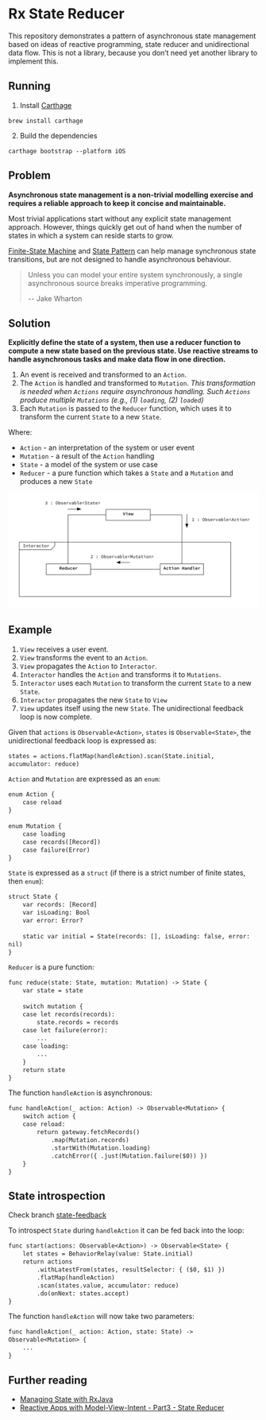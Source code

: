 # Rx State Reducer

This repository demonstrates a pattern of asynchronous state management based on ideas of reactive programming, state reducer and unidirectional data flow. This is not a library, because you don’t need yet another library to implement this. 

## Running

1) Install [Carthage](https://github.com/Carthage/Carthage)
```
brew install carthage
```

2) Build the dependencies
```
carthage bootstrap --platform iOS
```

## Problem

**Asynchronous state management is a non-trivial modelling exercise and requires a reliable approach to keep it concise and maintainable.**

Most trivial applications start without any explicit state management approach. However, things quickly get out of hand when the number of states in which a system can reside starts to grow.

[Finite-State Machine](https://en.wikipedia.org/wiki/Finite-state_machine) and [State Pattern](https://en.wikipedia.org/wiki/State_pattern) can help manage synchronous state transitions, but are not designed to handle asynchronous behaviour.   

> Unless you can model your entire system synchronously, a single asynchronous source breaks imperative programming.
>
> -- Jake Wharton

## Solution

**Explicitly define the state of a system, then use a reducer function to compute a new state based on the previous state. Use reactive streams to handle asynchronous tasks and make data flow in one direction.**

1. An event is received and transformed to an `Action`.
2. The `Action` is handled and transformed to `Mutation`. _This transformation is needed when `Actions` require asynchronous handling. Such `Actions` produce multiple `Mutations` (e.g., (1) `loading`, (2) `loaded`)_
3. Each `Mutation` is passed to the `Reducer` function, which uses it to transform the current `State` to a new `State`.  

Where:

- `Action` - an interpretation of the system or user event  
- `Mutation` - a result of the `Action` handling  
- `State` - a model of the system or use case  
- `Reducer` - a pure function which takes a `State` and a `Mutation` and produces a new `State`

![](./UnidirectionalFlow.png)

## Example

1. `View` receives a user event.
2. `View` transforms the event to an `Action`.
3. `View` propagates the `Action` to `Interactor`.
4. `Interactor` handles the `Action` and transforms it to `Mutations`.
5. `Interactor` uses each `Mutation` to transform the current `State` to a new `State`.
6. `Interactor` propagates the new `State` to `View`
7. `View` updates itself using the new `State`. The unidirectional feedback loop is now complete.

Given that `actions` is `Observable<Action>`, `states` is `Observable<State>`, the unidirectional feedback loop is expressed as:

```
states = actions.flatMap(handleAction).scan(State.initial, accumulator: reduce)
```

`Action` and `Mutation` are expressed as an `enum`:
```
enum Action {
    case reload
}

enum Mutation {
    case loading
    case records([Record])
    case failure(Error)
}
```

`State` is expressed as a `struct` (if there is a strict number of finite states, then `enum`):
```
struct State {
    var records: [Record]
    var isLoading: Bool
    var error: Error?

    static var initial = State(records: [], isLoading: false, error: nil)
}
```

`Reducer` is a pure function:
```
func reduce(state: State, mutation: Mutation) -> State {
    var state = state
    
    switch mutation {
    case let records(records):
        state.records = records
    case let failure(error):
        ...
    case loading:
        ...
    }
    return state
}
```

The function `handleAction` is asynchronous:
```
func handleAction(_ action: Action) -> Observable<Mutation> {
    switch action {
    case reload:
        return gateway.fetchRecords()
            .map(Mutation.records)
            .startWith(Mutation.loading)
            .catchError({ .just(Mutation.failure($0)) })
    }
}
```

## State introspection
Check branch [state-feedback](https://github.com/vadimtrifonov/RxStateReducer/tree/state-feedback)

To introspect `State` during `handleAction` it can be fed back into the loop:
```
func start(actions: Observable<Action>) -> Observable<State> {
    let states = BehaviorRelay(value: State.initial)
    return actions
        .withLatestFrom(states, resultSelector: { ($0, $1) })
        .flatMap(handleAction)
        .scan(states.value, accumulator: reduce)
        .do(onNext: states.accept)
}
```

The function `handleAction` will now take two parameters:
```
func handleAction(_ action: Action, state: State) -> Observable<Mutation> {
    ...
}
```

## Further reading

* [Managing State with RxJava](https://www.youtube.com/watch?v=0IKHxjkgop4)
* [Reactive Apps with Model-View-Intent - Part3 - State Reducer](http://hannesdorfmann.com/android/mosby3-mvi-3)
